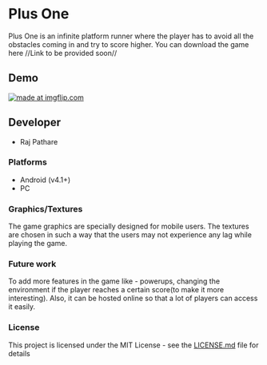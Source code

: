 # Plus One
Plus One is an infinite platform runner where the player has to avoid all the obstacles coming in and try to score higher.  You can download the game here //Link to be provided soon//

## Demo
<a href="https://imgflip.com/gif/2s2sz3"><img src="https://i.imgflip.com/2s2sz3.gif" title="made at imgflip.com"/></a>

## Developer
- Raj Pathare

### Platforms
- Android (v4.1+)
- PC


### Graphics/Textures
The game graphics are specially designed for mobile users. The textures are chosen in such a way that the users may not experience any lag while playing the game.


### Future work
To add more features in the game like - powerups, changing the environment if the player reaches a certain score(to make it more interesting). Also, it can be hosted online so that a lot of players can access it easily.

### License

This project is licensed under the MIT License - see the [LICENSE.md](LICENSE.md) file for details

